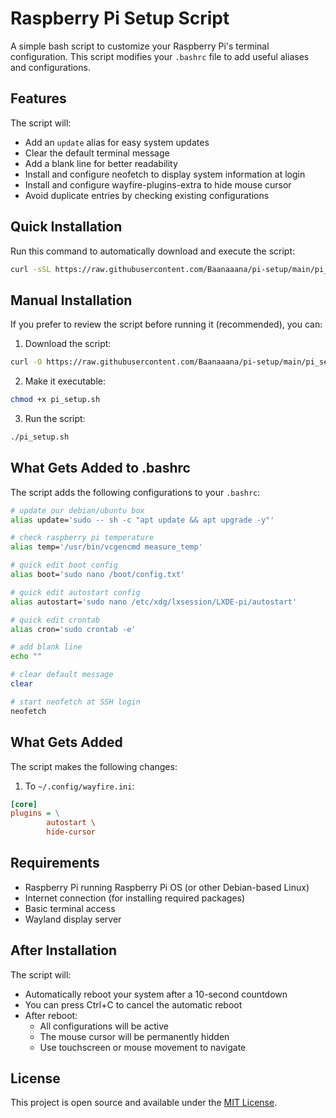 # Raspberry Pi Setup Script

A simple bash script to customize your Raspberry Pi's terminal configuration. This script modifies your `.bashrc` file to add useful aliases and configurations.

## Features

The script will:
- Add an `update` alias for easy system updates
- Clear the default terminal message
- Add a blank line for better readability
- Install and configure neofetch to display system information at login
- Install and configure wayfire-plugins-extra to hide mouse cursor
- Avoid duplicate entries by checking existing configurations

## Quick Installation

Run this command to automatically download and execute the script:

```bash
curl -sSL https://raw.githubusercontent.com/Baanaaana/pi-setup/main/pi_setup.sh | bash
```

## Manual Installation

If you prefer to review the script before running it (recommended), you can:

1. Download the script:

```bash
curl -O https://raw.githubusercontent.com/Baanaaana/pi-setup/main/pi_setup.sh
```

2. Make it executable:

```bash
chmod +x pi_setup.sh
```

3. Run the script:

```bash
./pi_setup.sh
```

## What Gets Added to .bashrc

The script adds the following configurations to your `.bashrc`:

```bash
# update our debian/ubuntu box
alias update='sudo -- sh -c "apt update && apt upgrade -y"'

# check raspberry pi temperature
alias temp='/usr/bin/vcgencmd measure_temp'

# quick edit boot config
alias boot='sudo nano /boot/config.txt'

# quick edit autostart config
alias autostart='sudo nano /etc/xdg/lxsession/LXDE-pi/autostart'

# quick edit crontab
alias cron='sudo crontab -e'

# add blank line
echo ""

# clear default message
clear

# start neofetch at SSH login
neofetch
```

## What Gets Added

The script makes the following changes:

1. To `~/.config/wayfire.ini`:

```ini
[core]
plugins = \
        autostart \
        hide-cursor
```

## Requirements

- Raspberry Pi running Raspberry Pi OS (or other Debian-based Linux)
- Internet connection (for installing required packages)
- Basic terminal access
- Wayland display server

## After Installation

The script will:
- Automatically reboot your system after a 10-second countdown
- You can press Ctrl+C to cancel the automatic reboot
- After reboot:
  - All configurations will be active
  - The mouse cursor will be permanently hidden
  - Use touchscreen or mouse movement to navigate

## License

This project is open source and available under the [MIT License](LICENSE).
